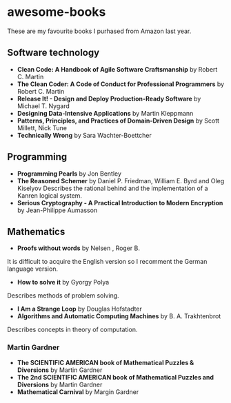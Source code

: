 # awesome-books

These are my favourite books I purhased from Amazon last year.

## Software technology

- **Clean Code: A Handbook of Agile Software Craftsmanship** by Robert C. Martin
- **The Clean Coder: A Code of Conduct for Professional Programmers** by Robert C. Martin
- **Release It! - Design and Deploy Production-Ready Software** by Michael T. Nygard
- **Designing Data-Intensive Applications** by Martin Kleppmann
- **Patterns, Principles, and Practices of Domain-Driven Design** by Scott Millett, Nick Tune
- **Technically Wrong** by Sara Wachter-Boettcher

## Programming

- **Programming Pearls** by Jon Bentley
- **The Reasoned Schemer** by Daniel P. Friedman, William E. Byrd and Oleg Kiselyov
Describes the rational behind and the implementation of a Kanren logical system.
- **Serious Cryptography - A Practical Introduction to Modern Encryption** by Jean-Philippe Aumasson

## Mathematics

- **Proofs without words** by Nelsen , Roger B.

It is difficult to acquire the English version so I recomment the German language version.

- **How to solve it** by Gyorgy Polya

Describes methods of problem solving.

- **I Am a Strange Loop** by Douglas Hofstadter
- **Algorithms and Automatic Computing Machines** by B. A. Trakhtenbrot

Describes concepts in theory of computation.

### Martin Gardner

- **The SCIENTIFIC AMERICAN book of Mathematical Puzzles & Diversions** by Martin Gardner
- **The 2nd SCIENTIFIC AMERICAN book of Mathematical Puzzles and Diversions** by Martin Gardner
- **Mathematical Carnival** by Margin Gardner

